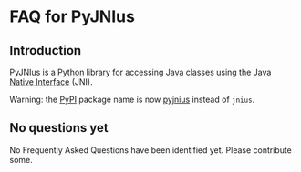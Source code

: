 # FAQ for PyJNIus

## Introduction

PyJNIus is a [Python](https://www.python.org/) library for accessing 
[Java](https://www.java.com/) classes using the 
[Java Native Interface](https://docs.oracle.com/javase/8/docs/technotes/guides/jni/)
(JNI). 

Warning: the [PyPI](https://pypi.org/) package name is now 
[pyjnius](https://pypi.org/project/pyjnius/) instead of `jnius`.

## No questions yet

No Frequently Asked Questions have been identified yet. Please contribute some.
